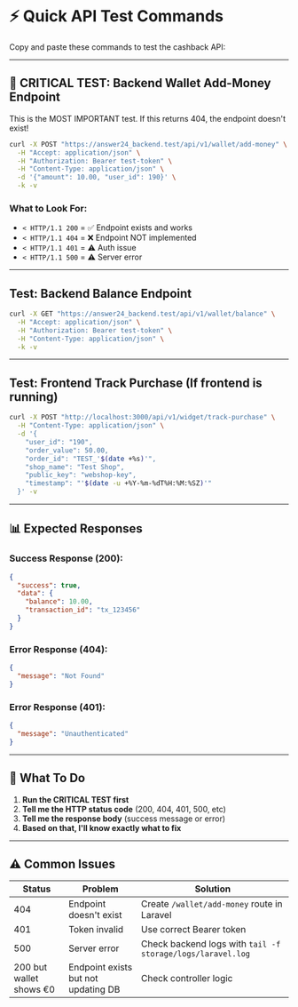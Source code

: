 # ⚡ Quick API Test Commands

Copy and paste these commands to test the cashback API:

---

## 🔴 CRITICAL TEST: Backend Wallet Add-Money Endpoint

This is the MOST IMPORTANT test. If this returns 404, the endpoint doesn't exist!

```bash
curl -X POST "https://answer24_backend.test/api/v1/wallet/add-money" \
  -H "Accept: application/json" \
  -H "Authorization: Bearer test-token" \
  -H "Content-Type: application/json" \
  -d '{"amount": 10.00, "user_id": 190}' \
  -k -v
```

### What to Look For:
- `< HTTP/1.1 200` = ✅ Endpoint exists and works
- `< HTTP/1.1 404` = ❌ Endpoint NOT implemented
- `< HTTP/1.1 401` = ⚠️ Auth issue
- `< HTTP/1.1 500` = ⚠️ Server error

---

## Test: Backend Balance Endpoint

```bash
curl -X GET "https://answer24_backend.test/api/v1/wallet/balance" \
  -H "Accept: application/json" \
  -H "Authorization: Bearer test-token" \
  -H "Content-Type: application/json" \
  -k -v
```

---

## Test: Frontend Track Purchase (If frontend is running)

```bash
curl -X POST "http://localhost:3000/api/v1/widget/track-purchase" \
  -H "Content-Type: application/json" \
  -d '{
    "user_id": "190",
    "order_value": 50.00,
    "order_id": "TEST_'$(date +%s)'",
    "shop_name": "Test Shop",
    "public_key": "webshop-key",
    "timestamp": "'$(date -u +%Y-%m-%dT%H:%M:%SZ)'"
  }' -v
```

---

## 📊 Expected Responses

### Success Response (200):
```json
{
  "success": true,
  "data": {
    "balance": 10.00,
    "transaction_id": "tx_123456"
  }
}
```

### Error Response (404):
```json
{
  "message": "Not Found"
}
```

### Error Response (401):
```json
{
  "message": "Unauthenticated"
}
```

---

## 🎯 What To Do

1. **Run the CRITICAL TEST first**
2. **Tell me the HTTP status code** (200, 404, 401, 500, etc)
3. **Tell me the response body** (success message or error)
4. **Based on that, I'll know exactly what to fix**

---

## ⚠️ Common Issues

| Status | Problem | Solution |
|--------|---------|----------|
| 404 | Endpoint doesn't exist | Create `/wallet/add-money` route in Laravel |
| 401 | Token invalid | Use correct Bearer token |
| 500 | Server error | Check backend logs with `tail -f storage/logs/laravel.log` |
| 200 but wallet shows €0 | Endpoint exists but not updating DB | Check controller logic |

